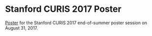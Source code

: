 # Stanford CURIS 2017 Poster
[Poster](https://github.com/mog96/curis-2017-poster/blob/master/curis-poster_mateo-garcia.pdf) for the Stanford CURIS 2017 end-of-summer poster session on August 31, 2017.
